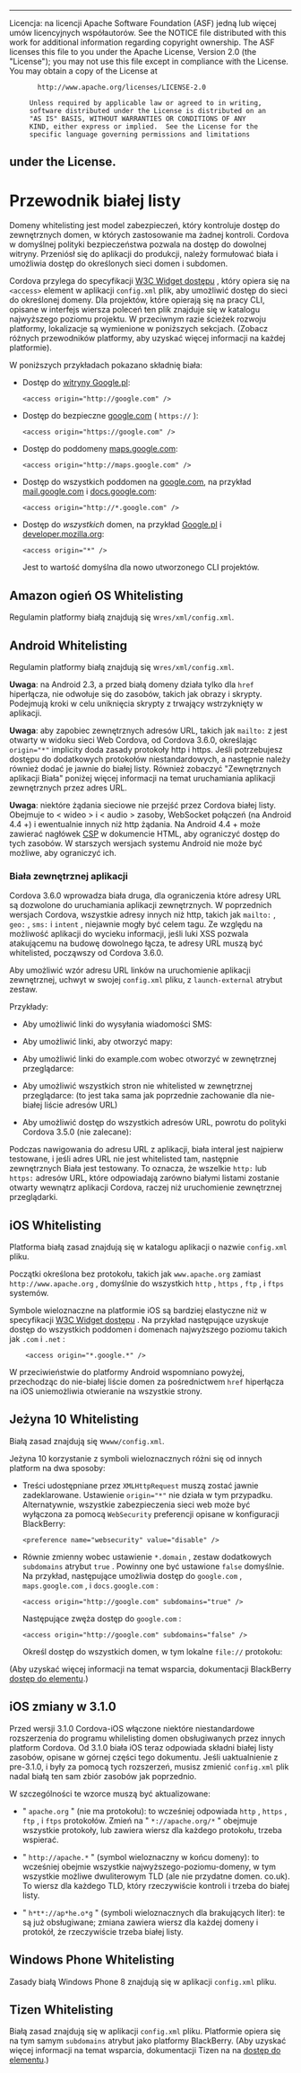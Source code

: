 * * *

Licencja: na licencji Apache Software Foundation (ASF) jedną lub więcej umów licencyjnych współautorów. See the NOTICE file distributed with this work for additional information regarding copyright ownership. The ASF licenses this file to you under the Apache License, Version 2.0 (the "License"); you may not use this file except in compliance with the License. You may obtain a copy of the License at

           http://www.apache.org/licenses/LICENSE-2.0
    
         Unless required by applicable law or agreed to in writing,
         software distributed under the License is distributed on an
         "AS IS" BASIS, WITHOUT WARRANTIES OR CONDITIONS OF ANY
         KIND, either express or implied.  See the License for the
         specific language governing permissions and limitations
    

## under the License.

# Przewodnik białej listy

Domeny whitelisting jest model zabezpieczeń, który kontroluje dostęp do zewnętrznych domen, w których zastosowanie ma żadnej kontroli. Cordova w domyślnej polityki bezpieczeństwa pozwala na dostęp do dowolnej witryny. Przeniósł się do aplikacji do produkcji, należy formułować biała i umożliwia dostęp do określonych sieci domen i subdomen.

Cordova przylega do specyfikacji [W3C Widget dostępu][1] , który opiera się na `<access>` element w aplikacji `config.xml` plik, aby umożliwić dostęp do sieci do określonej domeny. Dla projektów, które opierają się na pracy CLI, opisane w interfejs wiersza poleceń ten plik znajduje się w katalogu najwyższego poziomu projektu. W przeciwnym razie ścieżek rozwoju platformy, lokalizacje są wymienione w poniższych sekcjach. (Zobacz różnych przewodników platformy, aby uzyskać więcej informacji na każdej platformie).

 [1]: http://www.w3.org/TR/widgets-access/

W poniższych przykładach pokazano składnię biała:

*   Dostęp do [witryny Google.pl][2]:
    
        <access origin="http://google.com" />
        

*   Dostęp do bezpieczne [google.com][3] ( `https://` ):
    
        <access origin="https://google.com" />
        

*   Dostęp do poddomeny [maps.google.com][4]:
    
        <access origin="http://maps.google.com" />
        

*   Dostęp do wszystkich poddomen na [google.com][2], na przykład [mail.google.com][5] i [docs.google.com][6]:
    
        <access origin="http://*.google.com" />
        

*   Dostęp do *wszystkich* domen, na przykład [Google.pl][2] i [developer.mozilla.org][7]:
    
        <access origin="*" />
        
    
    Jest to wartość domyślna dla nowo utworzonego CLI projektów.

 [2]: http://google.com
 [3]: https://google.com
 [4]: http://maps.google.com
 [5]: http://mail.google.com
 [6]: http://docs.google.com
 [7]: http://developer.mozilla.org

## Amazon ogień OS Whitelisting

Regulamin platformy białą znajdują się w`res/xml/config.xml`.

## Android Whitelisting

Regulamin platformy białą znajdują się w`res/xml/config.xml`.

**Uwaga**: na Android 2.3, a przed białą domeny działa tylko dla `href` hiperłącza, nie odwołuje się do zasobów, takich jak obrazy i skrypty. Podejmują kroki w celu uniknięcia skrypty z trwający wstrzyknięty w aplikacji.

**Uwaga**: aby zapobiec zewnętrznych adresów URL, takich jak `mailto:` z jest otwarty w widoku sieci Web Cordova, od Cordova 3.6.0, określając `origin="*"` implicity doda zasady protokoły http i https. Jeśli potrzebujesz dostępu do dodatkowych protokołów niestandardowych, a następnie należy również dodać je jawnie do białej listy. Również zobaczyć "Zewnętrznych aplikacji Biała" poniżej więcej informacji na temat uruchamiania aplikacji zewnętrznych przez adres URL.

**Uwaga**: niektóre żądania sieciowe nie przejść przez Cordova białej listy. Obejmuje to < wideo > i < audio > zasoby, WebSocket połączeń (na Android 4.4 +) i ewentualnie innych niż http żądania. Na Android 4.4 + może zawierać nagłówek [CSP][8] w dokumencie HTML, aby ograniczyć dostęp do tych zasobów. W starszych wersjach systemu Android nie może być możliwe, aby ograniczyć ich.

 [8]: https://developer.mozilla.org/en-US/docs/Web/Security/CSP/Introducing_Content_Security_Policy

### Biała zewnętrznej aplikacji

Cordova 3.6.0 wprowadza biała druga, dla ograniczenia które adresy URL są dozwolone do uruchamiania aplikacji zewnętrznych. W poprzednich wersjach Cordova, wszystkie adresy innych niż http, takich jak `mailto:` , `geo:` , `sms:` i `intent` , niejawnie mogły być celem <a>tagu.</a> Ze względu na możliwość aplikacji do wycieku informacji, jeśli luki XSS pozwala atakującemu na budowę dowolnego łącza, te adresy URL muszą być whitelisted, począwszy od Cordova 3.6.0.

Aby umożliwić wzór adresu URL linków na uruchomienie aplikacji zewnętrznej, <access> uchwyt w swojej `config.xml` pliku, z `launch-external` atrybut zestaw.

Przykłady:

*   Aby umożliwić linki do wysyłania wiadomości SMS:
    
    <access origin="sms:*" launch-external="yes" />

*   Aby umożliwić linki, aby otworzyć mapy:
    
    <access origin="geo:*" launch-external="yes" />

*   Aby umożliwić linki do example.com wobec otworzyć w zewnętrznej przeglądarce:
    
    <access origin="http://example.com/*" launch-external="yes" />

*   Aby umożliwić wszystkich stron nie whitelisted w zewnętrznej przeglądarce: (to jest taka sama jak poprzednie zachowanie dla nie-białej liście adresów URL)
    
    <access origin="http://*" launch-external="yes" /> <access origin="https://*" launch-external="yes" />

*   Aby umożliwić dostęp do wszystkich adresów URL, powrotu do polityki Cordova 3.5.0 (nie zalecane):
    
    <access origin="*" launch-external="yes" />

Podczas nawigowania do adresu URL z aplikacji, biała interal jest najpierw testowane, i jeśli adres URL nie jest whitelisted tam, następnie zewnętrznych Biała jest testowany. To oznacza, że wszelkie `http:` lub `https:` adresów URL, które odpowiadają zarówno białymi listami zostanie otwarty wewnątrz aplikacji Cordova, raczej niż uruchomienie zewnętrznej przeglądarki.

## iOS Whitelisting

Platforma białą zasad znajdują się w katalogu aplikacji o nazwie `config.xml` pliku.

Początki określona bez protokołu, takich jak `www.apache.org` zamiast `http://www.apache.org` , domyślnie do wszystkich `http` , `https` , `ftp` , i `ftps` systemów.

Symbole wieloznaczne na platformie iOS są bardziej elastyczne niż w specyfikacji [W3C Widget dostępu][1] . Na przykład następujące uzyskuje dostęp do wszystkich poddomen i domenach najwyższego poziomu takich jak `.com` i `.net` :

        <access origin="*.google.*" />
    

W przeciwieństwie do platformy Android wspomniano powyżej, przechodząc do nie-białej liście domen za pośrednictwem `href` hiperłącza na iOS uniemożliwia otwieranie na wszystkie strony.

## Jeżyna 10 Whitelisting

Białą zasad znajdują się w`www/config.xml`.

Jeżyna 10 korzystanie z symboli wieloznacznych różni się od innych platform na dwa sposoby:

*   Treści udostępniane przez `XMLHttpRequest` muszą zostać jawnie zadeklarowane. Ustawienie `origin="*"` nie działa w tym przypadku. Alternatywnie, wszystkie zabezpieczenia sieci web może być wyłączona za pomocą `WebSecurity` preferencji opisane w konfiguracji BlackBerry:
    
        <preference name="websecurity" value="disable" />
        

*   Równie zmienny wobec ustawienie `*.domain` , zestaw dodatkowych `subdomains` atrybut `true` . Powinny one być ustawione `false` domyślnie. Na przykład, następujące umożliwia dostęp do `google.com` , `maps.google.com` , i `docs.google.com` :
    
        <access origin="http://google.com" subdomains="true" />
        
    
    Następujące zwęża dostęp do `google.com` :
    
        <access origin="http://google.com" subdomains="false" />
        
    
    Określ dostęp do wszystkich domen, w tym lokalne `file://` protokołu:
    
    <access origin="*" subdomains="true" />

(Aby uzyskać więcej informacji na temat wsparcia, dokumentacji BlackBerry [dostęp do elementu][9].)

 [9]: https://developer.blackberry.com/html5/documentation/ww_developing/Access_element_834677_11.html

## iOS zmiany w 3.1.0

Przed wersji 3.1.0 Cordova-iOS włączone niektóre niestandardowe rozszerzenia do programu whilelisting domen obsługiwanych przez innych platform Cordova. Od 3.1.0 biała iOS teraz odpowiada składni białej listy zasobów, opisane w górnej części tego dokumentu. Jeśli uaktualnienie z pre-3.1.0, i były za pomocą tych rozszerzeń, musisz zmienić `config.xml` plik nadal białą ten sam zbiór zasobów jak poprzednio.

W szczególności te wzorce muszą być aktualizowane:

*   " `apache.org` " (nie ma protokołu): to wcześniej odpowiada `http` , `https` , `ftp` , i `ftps` protokołów. Zmień na " `*://apache.org/*` " obejmuje wszystkie protokoły, lub zawiera wiersz dla każdego protokołu, trzeba wspierać.

*   " `http://apache.*` " (symbol wieloznaczny w końcu domeny): to wcześniej obejmie wszystkie najwyższego-poziomu-domeny, w tym wszystkie możliwe dwuliterowym TLD (ale nie przydatne domen. co.uk). To wiersz dla każdego TLD, który rzeczywiście kontroli i trzeba do białej listy.

*   " `h*t*://ap*he.o*g` " (symboli wieloznacznych dla brakujących liter): te są już obsługiwane; zmiana zawiera wiersz dla każdej domeny i protokół, że rzeczywiście trzeba białej listy.

## Windows Phone Whitelisting

Zasady białą Windows Phone 8 znajdują się w aplikacji `config.xml` pliku.

## Tizen Whitelisting

Białą zasad znajdują się w aplikacji `config.xml` pliku. Platformie opiera się na tym samym `subdomains` atrybut jako platformy BlackBerry. (Aby uzyskać więcej informacji na temat wsparcia, dokumentacji Tizen na na [dostęp do elementu][10].)

 [10]: https://developer.tizen.org/help/index.jsp?topic=%2Forg.tizen.web.appprogramming%2Fhtml%2Fide_sdk_tools%2Fconfig_editor_w3celements.htm